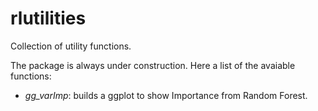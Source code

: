 # rlutilities
Collection of utility functions.

The package is always under construction. Here a list of the avaiable functions:

- *gg_varImp*: builds a ggplot to show Importance from Random Forest.
